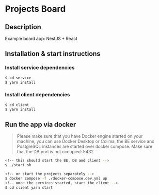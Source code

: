# Projects Board

## Description

Example board app: NestJS + React

## Installation & start instructions

### Install service dependencies

```bash
$ cd service
$ yarn install
```

### Install client dependencies

```bash
$ cd client
$ yarn install
```

## Run the app via docker

> Please make sure that you have Docker engine started on your machine, you can use Docker Desktop or Colima, the BE service and PostgreSQL instances are started over docker compose.
Make sure that the DB port is not occupied: 5432


```bash
<!-- this should start the BE, DB and client -->
$ ./start.sh

<!-- or start the projects separately -->
$ docker compose -f ./docker-compose.dev.yml up
<!-- once the services started, start the client -->
$ cd client yarn start
```
